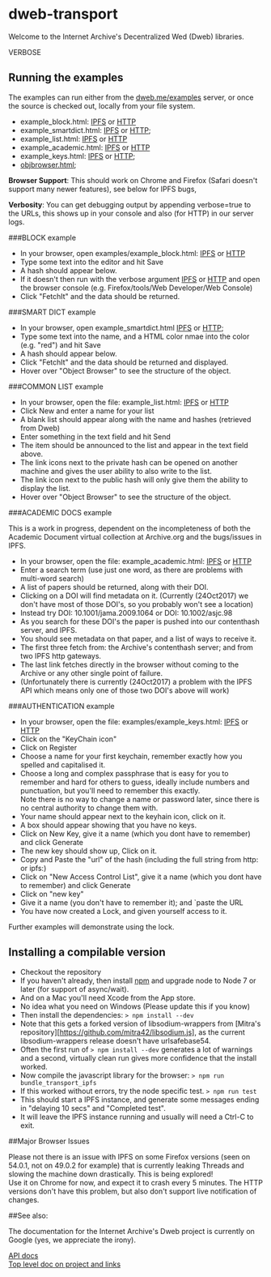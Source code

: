 # dweb-transport

Welcome to the Internet Archive's Decentralized Wed (Dweb) libraries. 

VERBOSE

## Running the examples
The examples can run either from the [dweb.me/examples](https://dweb.me/examples) server, 
or once the source is checked out, locally from your file system.

- example_block.html: [IPFS](https://dweb.me/examples/example_block.html)
    or [HTTP](https://dweb.me/examples/example_block.html?transport=HTTP)
- example_smartdict.html: [IPFS](https://dweb.me/examples/example_smartdict.html)
    or [HTTP](https://dweb.me/examples/example_smartdict.html?transport=HTTP); 
- example_list.html: [IPFS](https://dweb.me/examples/example_list.html)
    or [HTTP](https://dweb.me/examples/example_list.html?transport=HTTP)
- example_academic.html: [IPFS](https://dweb.me/examples/example_academic.html)
    or [HTTP](https://dweb.me/examples/example_academic.html?transport=HTTP)
- example_keys.html: [IPFS](https://dweb.me/examples/example_keys.html)
    or [HTTP](https://dweb.me/examples/example_keys.html?transport=HTTP); 
- [objbrowser.html](https://dweb.me/examples/objbrowser.html); 

**Browser Support**: This should work on Chrome and Firefox (Safari doesn't support many newer features), 
see below for IPFS bugs, 

**Verbosity**: You can get debugging output by appending verbose=true to the URLs, 
this shows up in your console and also (for HTTP) in our server logs.

###BLOCK example
- In your browser, open examples/example_block.html: 
[IPFS](https://dweb.me/examples/example_block.html) 
or [HTTP](https://dweb.me/examples/example_block.html?transport=HTTP)
- Type some text into the editor and hit Save  
- A hash should appear below.  
- If it doesn't then run with the verbose argument 
[IPFS](https://dweb.me/examples/example_block.html?verbose=true) 
or [HTTP](https://dweb.me/examples/example_block.html?transport=HTTP&verbose=true) 
and open the browser console (e.g. Firefox/tools/Web Developer/Web Console)  
- Click "FetchIt" and the data should be returned.

###SMART DICT example
- In your browser, open example_smartdict.html
[IPFS](https://dweb.me/examples/example_smartdict.html)
or [HTTP](https://dweb.me/examples/example_smartdict.html?transport=HTTP);
- Type some text into the name, and a HTML color nmae into the color (e.g. "red") and hit Save  
- A hash should appear below.  
- Click "FetchIt" and the data should be returned and displayed.  
- Hover over "Object Browser" to see the structure of the object.

###COMMON LIST example
- In your browser, open the file:  example_list.html:
[IPFS](https://dweb.me/examples/example_list.html)
or [HTTP](https://dweb.me/examples/example_list.html?transport=HTTP)
- Click New and enter a name for your list  
- A blank list should appear along with the name and hashes (retrieved from Dweb)  
- Enter something in the text field and hit Send  
- The item should be announced to the list and appear in the text field above.
- The link icons next to the private hash can be opened on another machine and gives 
the user ability to also write to the list.
- The link icon next to the public hash will only give them the ability to display the list.
- Hover over "Object Browser" to see the structure of the object.

###ACADEMIC DOCS example

This is a work in progress, dependent on the incompleteness of both the Academic Document virtual collection at Archive.org and 
the bugs/issues in IPFS.

- In your browser, open the file:  example_academic.html:
[IPFS](https://dweb.me/examples/example_academic.html)
or [HTTP](https://dweb.me/examples/example_academic.html?transport=HTTP)
- Enter a search term 
(use just one word, as there are problems with multi-word search)
- A list of papers should be returned, along with their DOI.
- Clicking on a DOI will find metadata on it. 
(Currently (24Oct2017) we don't have most of those DOI's, so you probably won't see a location)
- Instead try DOI: 10.1001/jama.2009.1064 or DOI: 10.1002/asjc.98
- As you search for these DOI's the paper is pushed into our contenthash server, and IPFS.
- You should see metadata on that paper, and a list of ways to receive it.
- The first three fetch from: the Archive's contenthash server; and from two IPFS http gateways.
- The last link fetches directly in the browser without coming to the Archive or any other single point of failure.
- (Unfortunately there is currently (24Oct2017) a problem with the IPFS API which means only one of those two DOI's above will work)

###AUTHENTICATION example
- In your browser, open the file:  examples/example_keys.html:
[IPFS](https://dweb.me/examples/example_keys.html)
or [HTTP](https://dweb.me/examples/example_keys.html?transport=HTTP)
- Click on the "KeyChain icon"  
- Click on Register  
- Choose a name for your first keychain, remember exactly how you spelled and capitalised it.  
- Choose a long and complex passphrase that is easy for you to remember and hard for others to guess, ideally include numbers and punctuation, but you'll need to remember this exactly.  
Note there is no way to change a name or password later, since there is no central authority to change them with.  
- Your name should appear next to the keyhain icon, click on it.
- A box should appear showing that you have no keys.  
- Click on New Key, give it a name (which you dont have to remember) and click Generate  
- The new key should show up, Click on it. 
- Copy and Paste the "url" of the hash (including the full string from http: or ipfs:)
- Click on "New Access Control List", give it a name (which you dont have to remember) and click Generate
- Click on "new key"
- Give it a name (you don't have to remember it); and `paste the URL
- You have now created a Lock, and given yourself access to it. 

Further examples will demonstrate using the lock.

## Installing a compilable version
- Checkout the repository
- If you haven't already, then install [npm](https://nodejs.org/en/download) and upgrade node to Node 7 or later (for support of async/wait).
- And on a Mac you'll need Xcode from the App store. 
- No idea what you need on Windows (Please update this if you know)
- Then install the dependencies: ```> npm install --dev```
- Note that this gets a forked version of libsodium-wrappers from [Mitra's repository][https://github.com/mitra42/libsodium.js], 
as the current libsodium-wrappers release doesn't have urlsafebase54.
- Often the first run of ```> npm install --dev``` generates a lot of warnings and a second, 
virtually clean run gives more confidence that the install worked.
- Now compile the javascript library for the browser: ```> npm run bundle_transport_ipfs```
- If this worked without errors, try the node specific test. ```> npm run test```
- This should start a IPFS instance, and generate some messages ending in "delaying 10 secs" and "Completed test".
- It will leave the IPFS instance running and usually will need a Ctrl-C to exit.

##Major Browser Issues

Please not there is an issue with IPFS on some Firefox versions (seen on 54.0.1, not on 49.0.2 for example)
that is currently leaking Threads and slowing the machine down drastically. This is being explored!  
Use it on Chrome for now, and expect it to crash every 5 minutes. 
The HTTP versions don't have this problem, but also don't support live notification of changes.

##See also:

The documentation for the Internet Archive's Dweb project is currently on Google (yes, we appreciate the irony). 

[API docs](https://docs.google.com/document/d/1_MttdWglsIOIajqtiSW5AWuf6YObZP8AA2LF9OV4xOM/edit#)  
[Top level doc on project and links](https://docs.google.com/document/d/1-lI352gV_ma5ObAO02XwwyQHhqbC8GnAaysuxgR2dQo/edit#)


